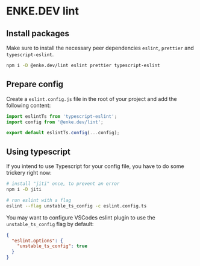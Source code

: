 # ENKE.DEV lint

## Install packages

Make sure to install the necessary peer dependencies `eslint`, `prettier` and `typescript-eslint`.

```bash
npm i -D @enke.dev/lint eslint prettier typescript-eslint
```

## Prepare config

Create a `eslint.config.js` file in the root of your project and add the following content:

```js
import eslintTs from 'typescript-eslint';
import config from '@enke.dev/lint';

export default eslintTs.config(...config);
```

## Using typescript

If you intend to use Typescript for your config file, you have to do some trickery right now:

```bash
# install "jiti" once, to prevent an error
npm i -D jiti

# run eslint with a flag
eslint --flag unstable_ts_config -c eslint.config.ts
```

You may want to configure VSCodes eslint plugin to use the `unstable_ts_config` flag by default:

```json
{
  "eslint.options": {
    "unstable_ts_config": true
  }
}
```
